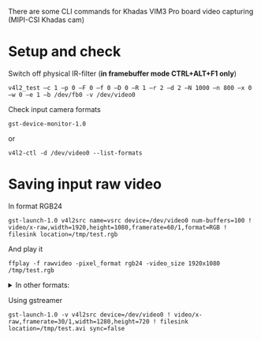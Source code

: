 There are some CLI commands for Khadas VIM3 Pro board video capturing (MIPI-CSI Khadas cam)

# Setup and check

Switch off physical IR-filter (**in framebuffer mode CTRL+ALT+F1 only**) 
```
v4l2_test –c 1 –p 0 –F 0 –f 0 –D 0 –R 1 –r 2 –d 2 –N 1000 –n 800 –x 0 –w 0 –e 1 –b /dev/fb0 -v /dev/video0  
```

Check input camera formats
```
gst-device-monitor-1.0
```
or
```
v4l2-ctl -d /dev/video0 --list-formats
```

# Saving input raw video

In format RGB24
```
gst-launch-1.0 v4l2src name=vsrc device=/dev/video0 num-buffers=100 ! video/x-raw,width=1920,height=1080,framerate=60/1,format=RGB ! filesink location=/tmp/test.rgb
```
And play it
```
ffplay -f rawvideo -pixel_format rgb24 -video_size 1920x1080 /tmp/test.rgb

```

<details><summary>In other formats:</summary>

   - In format YUY2
      ```
      gst-launch-1.0 v4l2src name=vsrc device=/dev/video0 num-buffers=100 ! video/x-raw,width=1920,height=1080,framerate=60/1,format=YUY2 ! filesink location=.//test.yuy2
      ```
      And play it
      ```
      ffplay -f rawvideo -pixel_format yuyv422 -video_size 1920x1080 test.yuy2

      ```
   - In format UYVY
    ```
    gst-launch-1.0 v4l2src name=vsrc device=/dev/video0 num-buffers=100 ! video/x-raw,width=1920,height=1080,framerate=60/1,format=UYVY ! filesink location=.//test.uyvy
    ```
    And play it
    ```
    ffplay -f rawvideo -pixel_format uyvy422 -video_size 1920x1080 test.uyvy
    ```
  - In format GRAY8
    ```
    gst-launch-1.0 v4l2src name=vsrc device=/dev/video0 num-buffers=100 ! video/x-raw,width=1920,height=1080,framerate=30/1,format=GRAY8 ! filesink location=.//test.gr
    ```
    And play it
    ```
    ffplay -f rawvideo -pixel_format gray -video_size 1920x1080 test.gr

    ```
</details>

Using gstreamer
```
gst-launch-1.0 -v v4l2src device=/dev/video0 ! video/x-raw,framerate=30/1,width=1280,height=720 ! filesink location=/tmp/test.avi sync=false
```

